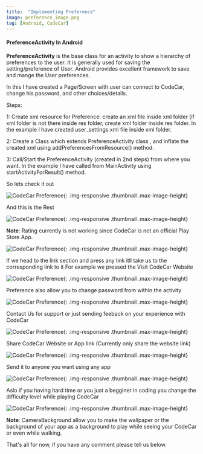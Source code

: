 ```yaml
---
title:  "Implementing Preference"
image: preference_image.png
tag: [Android, CodeCar]
---
```


#### PreferenceActivity In Android
**PreferenceActivity**  is the base class for an activity to show a hierarchy of preferences to the user.
It is generally used for saving the setting/preference of  User. Android provides excellent framework to save and mange the User preferences.

In this I have created a Page/Screen with user can connect to CodeCar, change his password, and other choices/details.

Steps:

1: Create xml resource for Preference:  create an xml file inside xml folder (if xml folder is not there inside res folder, create xml folder inside res folder. In the example I have created user_settings.xml file inside xml folder.

2: Create a Class which extends PreferenceActivity class , and inflate the created xml using addPreferencesFromResource() method.

3: Call/Start the PreferenceActivity (created in 2nd steps) from where you want. In the example I have called from MainActivity using startActivityForResult()   method.

So lets check it out

![CodeCar Preference](/images/preference/3.png "CodeCar Preference"){: .img-responsive .thumbnail  .max-image-height}

And this is the Rest

![CodeCar Preference](/images/preference/4.png "CodeCar Preference"){: .img-responsive .thumbnail  .max-image-height}

**Note**: Rating currently is not working since CodeCar is not an official Play Store App.

![CodeCar Preference](/images/preference/5.png "CodeCar Preference"){: .img-responsive .thumbnail  .max-image-height}

If we head to the link section and press any link itll take us to the corresponding link to it
For example we pressed the Visit CodeCar Website

![CodeCar Preference](/images/preference/6.png "CodeCar Preference"){: .img-responsive .thumbnail  .max-image-height}

Preference also allow you to change password from within the activity

![CodeCar Preference](/images/preference/7.png "CodeCar Preference"){: .img-responsive .thumbnail  .max-image-height}

Contact Us for support or just sending feeback on your experience with CodeCar

![CodeCar Preference](/images/preference/8.png "CodeCar Preference"){: .img-responsive .thumbnail  .max-image-height}

Share CodeCar Website or App link (Currently only share the website link)

![CodeCar Preference](/images/preference/9.png "CodeCar Preference"){: .img-responsive .thumbnail  .max-image-height}

Send it to anyone you want using any app

![CodeCar Preference](/images/preference/10.jpg "CodeCar Preference"){: .img-responsive .thumbnail  .max-image-height}

Aslo if you having hard time or you just a begginer in coding you change the difficulty level while playing CodeCar

![CodeCar Preference](/images/preference/12.png "CodeCar Preference"){: .img-responsive .thumbnail  .max-image-height}

**Note**: CameraBackground allow you to make the wallpaper or the background of your app as a background to play while seeing your CodeCar or even while walking.


That's all for now, if you have any comment please tell us below.